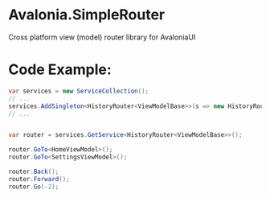 # Avalonia.SimpleRouter
Cross platform view (model) router library for AvaloniaUI

# Code Example:

```c#
var services = new ServiceCollection();
// ...        
services.AddSingleton<HistoryRouter<ViewModelBase>>(s => new HistoryRouter<ViewModelBase>((Type t) => s.GetRequiredService(t));
// ...        


var router = services.GetService<HistoryRouter<ViewModelBase>>();

router.GoTo<HomeViewModel>();
router.GoTo<SettingsViewModel>();

router.Back();
router.Forward();
router.Go(-2);
```